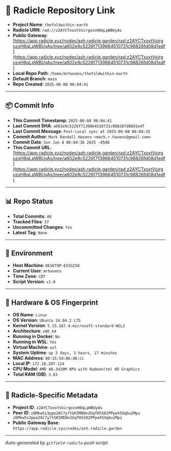 # 🔗 Radicle Repository Link

- **Project Name**: `thefoldwithin-earth`
- **Radicle URN**: `rad://z2AYCTxoxtVoirgozxH8qLpWBUyAs`
- **Public Gateway**: [https://app.radicle.xyz/nodes/ash.radicle.garden/rad:z2AYCTxoxtVoirgozxH8qLpWBUyAs/tree/a602e9c5226f7139864510731c98826fd08d1edf](https://app.radicle.xyz/nodes/ash.radicle.garden/rad:z2AYCTxoxtVoirgozxH8qLpWBUyAs/tree/a602e9c5226f7139864510731c98826fd08d1edf)
- **Local Repo Path**: `/home/mrhavens/thefoldwithin-earth`
- **Default Branch**: `main`
- **Repo Created**: `2025-06-08 06:04:41`

---

## 📦 Commit Info

- **This Commit Timestamp**: `2025-06-08 06:04:41`
- **Last Commit SHA**: `a602e9c5226f7139864510731c98826fd08d1edf`
- **Last Commit Message**: `Post-Local sync at 2025-06-08 06:04:35`
- **Commit Author**: `Mark Randall Havens <mark.r.havens@gmail.com>`
- **Commit Date**: `Sun Jun 8 06:04:36 2025 -0500`
- **This Commit URL**: [https://app.radicle.xyz/nodes/ash.radicle.garden/rad:z2AYCTxoxtVoirgozxH8qLpWBUyAs/tree/a602e9c5226f7139864510731c98826fd08d1edf](https://app.radicle.xyz/nodes/ash.radicle.garden/rad:z2AYCTxoxtVoirgozxH8qLpWBUyAs/tree/a602e9c5226f7139864510731c98826fd08d1edf)

---

## 📊 Repo Status

- **Total Commits**: `40`
- **Tracked Files**: `37`
- **Uncommitted Changes**: `Yes`
- **Latest Tag**: `None`

---

## 🧭 Environment

- **Host Machine**: `DESKTOP-E5SGI58`
- **Current User**: `mrhavens`
- **Time Zone**: `CDT`
- **Script Version**: `v1.0`

---

## 🧬 Hardware & OS Fingerprint

- **OS Name**: `Linux`
- **OS Version**: `Ubuntu 24.04.2 LTS`
- **Kernel Version**: `5.15.167.4-microsoft-standard-WSL2`
- **Architecture**: `x86_64`
- **Running in Docker**: `No`
- **Running in WSL**: `Yes`
- **Virtual Machine**: `wsl`
- **System Uptime**: `up 2 days, 3 hours, 17 minutes`
- **MAC Address**: `00:15:5d:86:d8:cc`
- **Local IP**: `172.18.207.124`
- **CPU Model**: `AMD A6-3420M APU with Radeon(tm) HD Graphics`
- **Total RAM (GB)**: `3.63`

---

## 🌱 Radicle-Specific Metadata

- **Project ID**: `z2AYCTxoxtVoirgozxH8qLpWBUyAs`
- **Peer ID**: `z6Mkw5s3ppo26C7y7tGK5MD8n2GqTHS582PPpeX5Xqbu2Mpz
z6Mkw5s3ppo26C7y7tGK5MD8n2GqTHS582PPpeX5Xqbu2Mpz`
- **Public Gateway Base**: `https://app.radicle.xyz/nodes/ash.radicle.garden`

---

_Auto-generated by `gitfield-radicle` push script._

